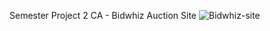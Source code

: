 Semester Project 2 CA - Bidwhiz Auction Site
![Bidwhiz-site](https://github.com/borikokeny/semester-project-2-ca/assets/95857961/d11121b5-c0cd-4169-939a-eb6a485ac9f9)
